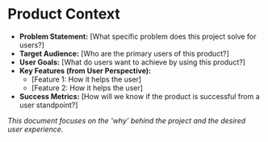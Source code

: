 # Product Context

*   **Problem Statement:** [What specific problem does this project solve for users?]
*   **Target Audience:** [Who are the primary users of this product?]
*   **User Goals:** [What do users want to achieve by using this product?]
*   **Key Features (from User Perspective):**
    *   [Feature 1: How it helps the user]
    *   [Feature 2: How it helps the user]
*   **Success Metrics:** [How will we know if the product is successful from a user standpoint?]

*This document focuses on the 'why' behind the project and the desired user experience.*
